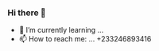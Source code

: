 ### Hi there 👋
- 🌱 I’m currently learning ... 
- 📫 How to reach me: ... +233246893416
<!--
**ltattrah/ltattrah** is a ✨ _special_ ✨ repository because its `README.md` (this file) appears on your GitHub profile.

Here are some ideas to get you started:

- 🔭 I’m currently working on ... will announce it soon
- 🌱 I’m currently learning ... 
- 👯 I’m looking to collaborate on ...
- 🤔 I’m looking for help with ...
- 💬 Ask me about ...
- 📫 How to reach me: ... 0246893416
- 😄 Pronouns: ...
- ⚡ Fun fact: ...
-->
